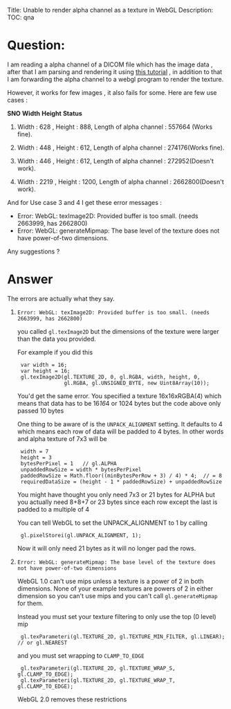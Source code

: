 Title: Unable to render alpha channel as a texture in WebGL
Description:
TOC: qna

# Question:

I am reading a alpha channel of a DICOM file which has the image data , after that I am parsing and rendering it using [this tutorial](http://studyjs.com/html5/dicom.html) , in addition to that I am forwarding the alpha channel to a webgl program to render the texture.

However, it works for few images , it also fails for some.
Here are few use cases :

**SNO** **Width**  **Height** **Status** 
  
1.  Width : 628 , Height : 888, Length of alpha channel : 557664 (Works fine).

2.  Width : 448 , Height : 612, Length of alpha channel : 274176(Works fine).

3. Width : 446 , Height : 612, Length of alpha channel : 272952(Doesn't work).

4. Width : 2219 , Height : 1200, Length of alpha channel : 2662800(Doesn't work).

And for Use case 3 and 4 I get these error messages :

 - Error: WebGL: texImage2D: Provided buffer is too small. (needs 2663999, has 2662800)
 - Error: WebGL: generateMipmap: The base level of the texture does not have power-of-two dimensions.

Any suggestions ?

# Answer

The errors are actually what they say. 

1. `Error: WebGL: texImage2D: Provided buffer is too small. (needs 2663999, has 2662800)`
 
   you called `gl.texImage2D` but the dimensions of the texture were larger than the data you provided. 

   For example if you did this

        var width = 16;
        var height = 16;
        gl.texImage2D(gl.TEXTURE_2D, 0, gl.RGBA, width, height, 0,
                      gl.RGBA, gl.UNSIGNED_BYTE, new Uint8Array(10));


   You'd get the same error. You specified a texture 16x16xRGBA(4) which
means that data has to be 16*16*4 or 1024 bytes but the code above only passed 10 bytes

   One thing to be aware of is the `UNPACK_ALIGNMENT` setting. It defaults to 4
   which means each row of data will be padded to 4 bytes. In other words and alpha texture of 7x3 will be 

        width = 7
        height = 3
        bytesPerPixel = 1   // gl.ALPHA
        unpaddedRowSize = width * bytesPerPixel
        paddedRowSize = Math.floor((minBytesPerRow + 3) / 4) * 4;  // = 8
        requiredDataSize = (height - 1 * paddedRowSize) + unpaddedRowSize

    You might have thought you only need 7x3 or 21 bytes for ALPHA but you actually need 8+8+7 or 23 bytes since each row except the last is padded to a multiple of 4

    You can tell WebGL to set the UNPACK_ALIGNMENT to 1 by calling

        gl.pixelStorei(gl.UNPACK_ALIGNMENT, 1);

    Now it will only need 21 bytes as it will no longer pad the rows.

2. `Error: WebGL: generateMipmap: The base level of the texture does not have power-of-two dimensions`

    WebGL 1.0 can't use mips unless a texture is a power of 2 in both dimensions. None of your example textures are powers of 2 in either dimension so you can't use mips and you can't call `gl.generateMipmap` for them.

    Instead you must set your texture filtering to only use the top (0 level) mip

        gl.texParameteri(gl.TEXTURE_2D, gl.TEXTURE_MIN_FILTER, gl.LINEAR); // or gl.NEAREST
 
     and you must set wrapping to `CLAMP_TO_EDGE`

        gl.texParameteri(gl.TEXTURE_2D, gl.TEXTURE_WRAP_S, gl.CLAMP_TO_EDGE);
        gl.texParameteri(gl.TEXTURE_2D, gl.TEXTURE_WRAP_T, gl.CLAMP_TO_EDGE);

     WebGL 2.0 removes these restrictions


